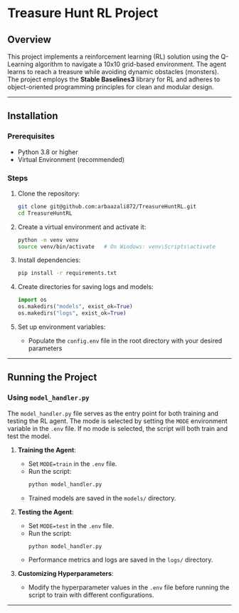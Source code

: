# Treasure Hunt RL Project

## Overview

This project implements a reinforcement learning (RL) solution using the Q-Learning algorithm to navigate a 10x10 grid-based environment. The agent learns to reach a treasure while avoiding dynamic obstacles (monsters). The project employs the **Stable Baselines3** library for RL and adheres to object-oriented programming principles for clean and modular design.

---

## Installation

### Prerequisites
- Python 3.8 or higher
- Virtual Environment (recommended)

### Steps

1. Clone the repository:
    ```bash
    git clone git@github.com:arbaazali872/TreasureHuntRL.git
    cd TreasureHuntRL
    ```

2. Create a virtual environment and activate it:
    ```bash
    python -m venv venv
    source venv/bin/activate   # On Windows: venv\Scripts\activate
    ```

3. Install dependencies:
    ```bash
    pip install -r requirements.txt
    ```

4. Create directories for saving logs and models:
    ```python
    import os
    os.makedirs("models", exist_ok=True)
    os.makedirs("logs", exist_ok=True)
    ```

5. Set up environment variables:
    - Populate the `config.env` file in the root directory with your desired parameters
---

## Running the Project

### Using `model_handler.py`
The `model_handler.py` file serves as the entry point for both training and testing the RL agent. The mode is selected by setting the `MODE` environment variable in the `.env` file. If no mode is selected, the script will both train and test the model.

1. **Training the Agent**:
    - Set `MODE=train` in the `.env` file.
    - Run the script:
      ```bash
      python model_handler.py
      ```
    - Trained models are saved in the `models/` directory.

2. **Testing the Agent**:
    - Set `MODE=test` in the `.env` file.
    - Run the script:
      ```bash
      python model_handler.py
      ```
    - Performance metrics and logs are saved in the `logs/` directory.

3. **Customizing Hyperparameters**:
    - Modify the hyperparameter values in the `.env` file before running the script to train with different configurations.

---

